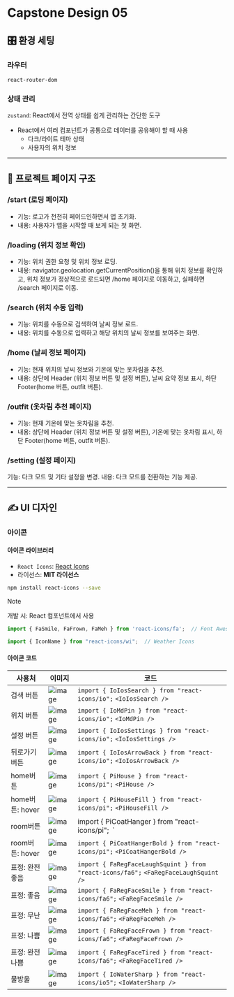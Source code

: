 # Capstone Design 05

## 🎛️ 환경 세팅
### 라우터
`react-router-dom`

### 상태 관리
`zustand`: React에서 전역 상태를 쉽게 관리하는 간단한 도구
- React에서 여러 컴포넌트가 공통으로 데이터를 공유해야 할 때 사용
  + 다크/라이트 테마 상태
  + 사용자의 위치 정보

---
## 📁 프로젝트 페이지 구조
### /start (로딩 페이지)
- 기능: 로고가 천천히 페이드인하면서 앱 초기화.
- 내용: 사용자가 앱을 시작할 때 보게 되는 첫 화면.

### /loading (위치 정보 확인)
- 기능: 위치 권한 요청 및 위치 정보 로딩.
- 내용: navigator.geolocation.getCurrentPosition()을 통해 위치 정보를 확인하고, 위치 정보가 정상적으로 로드되면 /home 페이지로 이동하고, 실패하면 /search 페이지로 이동.

### /search (위치 수동 입력)
- 기능: 위치를 수동으로 검색하여 날씨 정보 로드.
- 내용: 위치를 수동으로 입력하고 해당 위치의 날씨 정보를 보여주는 화면.

### /home (날씨 정보 페이지)
- 기능: 현재 위치의 날씨 정보와 기온에 맞는 옷차림을 추천.
- 내용: 상단에 Header (위치 정보 버튼 및 설정 버튼), 날씨 요약 정보 표시, 하단 Footer(home 버튼, outfit 버튼).

### /outfit (옷차림 추천 페이지)
- 기능: 현재 기온에 맞는 옷차림을 추천.
- 내용: 상단에 Header (위치 정보 버튼 및 설정 버튼), 기온에 맞는 옷차림 표시, 하단 Footer(home 버튼, outfit 버튼).

### /setting (설정 페이지)
기능: 다크 모드 및 기타 설정을 변경.
내용: 다크 모드를 전환하는 기능 제공.

---
## ✍️ UI 디자인
### 아이콘
#### 아이콘 라이브러리
- `React Icons`: [React Icons](https://react-icons.github.io/react-icons/)
- 라이선스: **MIT 라이선스**

```bash
npm install react-icons --save
```
>[!note]
> 개발 시: React 컴포넌트에서 사용
```js
import { FaSmile, FaFrown, FaMeh } from 'react-icons/fa';  // Font Awesome Icons
```
```js
import { IconName } from "react-icons/wi";  // Weather Icons
```

#### 아이콘 코드
| 사용처 | 이미지 | 코드 |
|--------|--------|------|
| 검색 버튼 | ![image](https://github.com/user-attachments/assets/77fd0181-ca2a-4ddf-9d8c-9b5c0b795e9c) | `import { IoIosSearch } from "react-icons/io";` `<IoIosSearch />` |
| 위치 버튼 | ![image](https://github.com/user-attachments/assets/77700eac-7f4d-444d-95dd-f3c1829a9028) | `import { IoMdPin } from "react-icons/io";` `<IoMdPin />` |
| 설정 버튼 | ![image](https://github.com/user-attachments/assets/f6a894b5-62d0-4226-98ff-86422556aa11) | `import { IoIosSettings } from "react-icons/io";` `<IoIosSettings />` |
| 뒤로가기 버튼 | ![image](https://github.com/user-attachments/assets/d6cd83da-d9da-4052-ac67-af9050d403a8) | `import { IoIosArrowBack } from "react-icons/io";` `<IoIosArrowBack />` |
| home버튼 | ![image](https://github.com/user-attachments/assets/846d7b17-d1ee-4cc8-b5c4-9d0613c54dfd) | `import { PiHouse } from "react-icons/pi";` `<PiHouse />` |
| home버튼: hover | ![image](https://github.com/user-attachments/assets/365c2885-f005-4163-9c29-88fa39c1671f) | `import { PiHouseFill } from "react-icons/pi";` `<PiHouseFill />`|
| room버튼 | ![image](https://github.com/user-attachments/assets/d620e1e2-9d11-439d-9a21-be72a46e7868) | import { PiCoatHanger } from "react-icons/pi";` `<PiCoatHanger />` |
| room버튼: hover | ![image](https://github.com/user-attachments/assets/9a885d70-18f3-4460-96e8-a689c8bef43f) | `import { PiCoatHangerBold } from "react-icons/pi";` `<PiCoatHangerBold />`|
| 표정: 완전좋음 |![image](https://github.com/user-attachments/assets/facdbd59-9edb-41d6-b633-d16f8cb25222) | `import { FaRegFaceLaughSquint } from "react-icons/fa6";` `<FaRegFaceLaughSquint />` |
| 표정: 좋음 |![image](https://github.com/user-attachments/assets/5a03bf16-8950-4ae5-ab77-44adfcf6ba82) |`import { FaRegFaceSmile } from "react-icons/fa6";` `<FaRegFaceSmile />` |
| 표정: 무난 |![image](https://github.com/user-attachments/assets/6a606eb8-d8f5-4820-b35e-9f64462ef963) |`import { FaRegFaceMeh } from "react-icons/fa6";` `<FaRegFaceMeh />`|
| 표정: 나쁨 |![image](https://github.com/user-attachments/assets/ea419167-5ce7-4cde-a023-4c05cbb6ad61) |`import { FaRegFaceFrown } from "react-icons/fa6";` `<FaRegFaceFrown />`|
| 표정: 완전나쁨 |![image](https://github.com/user-attachments/assets/aab87911-a776-4f6c-b19d-499d38649f8e)|`import { FaRegFaceTired } from "react-icons/fa6";` `<FaRegFaceTired />`|
| 물방울 | ![image](https://github.com/user-attachments/assets/32ff44f1-97f2-4a3e-aaa7-12fb727aedf7) | `import { IoWaterSharp } from "react-icons/io5";` `<IoWaterSharp />` |
